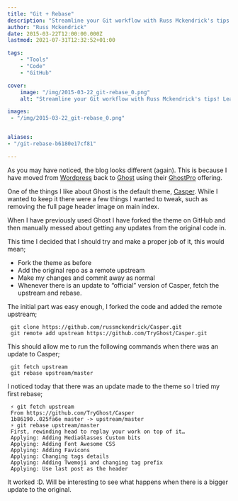 ```yaml
---
title: "Git + Rebase"
description: "Streamline your Git workflow with Russ Mckendrick's tips! Learn how to fork, add remotes, and rebase for maximum efficiency."
author: "Russ Mckendrick"
date: 2015-03-22T12:00:00.000Z
lastmod: 2021-07-31T12:32:52+01:00

tags:
    - "Tools"
    - "Code"
    - "GitHub"

cover:
    image: "/img/2015-03-22_git-rebase_0.png" 
    alt: "Streamline your Git workflow with Russ Mckendrick's tips! Learn how to fork, add remotes, and rebase for maximum efficiency."

images:
 - "/img/2015-03-22_git-rebase_0.png"


aliases:
- "/git-rebase-b6180e17cf81"

---
```


As you may have noticed, the blog looks different (again). This is because I have moved from [Wordpress](https://wordpress.org "Wordpress") back to [Ghost](https://ghost.org "Ghost") using their [GhostPro](http://blog.ghost.org/introducing-ghostpro/ "GhostPro") offering.

One of the things I like about Ghost is the default theme, [Casper](https://github.com/TryGhost/Casper "Casper"). While I wanted to keep it there were a few things I wanted to tweak, such as removing the full page header image on main index.

When I have previously used Ghost I have forked the theme on GitHub and then manually messed about getting any updates from the original code in.

This time I decided that I should try and make a proper job of it, this would mean;

- Fork the theme as before
- Add the original repo as a remote upstream
- Make my changes and commit away as normal
- Whenever there is an update to “official” version of Casper, fetch the upstream and rebase.

The initial part was easy enough, I forked the code and added the remote upstream;

```
 git clone https://github.com/russmckendrick/Casper.git
 git remote add upstream https://github.com/TryGhost/Casper.git
```

This should allow me to run the following commands when there was an update to Casper;

```
 git fetch upstream
 git rebase upstream/master
```

I noticed today that there was an update made to the theme so I tried my first rebase;

```
 ⚡ git fetch upstream
 From https://github.com/TryGhost/Casper
 1b86190..025fa6e master -> upstream/master
 ⚡ git rebase upstream/master
 First, rewinding head to replay your work on top of it…
 Applying: Adding MediaGlasses Custom bits
 Applying: Adding Font Awesome CSS
 Applying: Adding Favicons
 Applying: Changing tags details
 Applying: Adding Twemoji and changing tag prefix
 Applying: Use last post as the header
```

It worked :D. Will be interesting to see what happens when there is a bigger update to the original.
